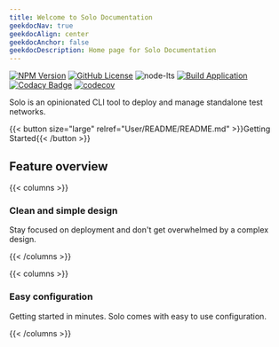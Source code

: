 ```yaml
---
title: Welcome to Solo Documentation
geekdocNav: true
geekdocAlign: center
geekdocAnchor: false
geekdocDescription: Home page for Solo Documentation
---
```


<!-- markdownlint-capture -->

<!-- markdownlint-disable MD033 -->

<!-- markdownlint-restore -->

[![NPM Version](https://img.shields.io/npm/v/%40hashgraph%2Fsolo?logo=npm)](https://www.npmjs.com/package/@hashgraph/solo)
[![GitHub License](https://img.shields.io/github/license/hashgraph/solo?logo=apache\&logoColor=red)](LICENSE)
![node-lts](https://img.shields.io/node/v-lts/%40hashgraph%2Fsolo)
[![Build Application](https://github.com/hashgraph/solo/actions/workflows/flow-build-application.yaml/badge.svg)](https://github.com/hashgraph/solo/actions/workflows/flow-build-application.yaml)
[![Codacy Badge](https://app.codacy.com/project/badge/Grade/83a423a3a1c942459127b3aec62ab0b5)](https://app.codacy.com/gh/hashgraph/solo/dashboard?utm_source=gh\&utm_medium=referral\&utm_content=\&utm_campaign=Badge_grade)
[![codecov](https://codecov.io/gh/hashgraph/solo/graph/badge.svg?token=hBkQdB1XO5)](https://codecov.io/gh/hashgraph/solo)

Solo is an opinionated CLI tool to deploy and manage standalone test networks.

{{< button size="large" relref="User/README/README.md" >}}Getting Started{{< /button >}}

## Feature overview

{{< columns >}}

### Clean and simple design

Stay focused on deployment and don't get overwhelmed by a complex design.

{{< /columns >}}

{{< columns >}}

### Easy configuration

Getting started in minutes. Solo comes with easy to use configuration.

{{< /columns >}}
